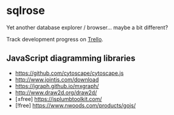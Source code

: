 # sqlrose

Yet another database explorer / browser... maybe a bit different?

Track development progress on [Trello](https://trello.com/b/41G7I2lW/sqlrose).

## JavaScript diagramming libraries

 * https://github.com/cytoscape/cytoscape.js
 * http://www.jointjs.com/download
 * https://jgraph.github.io/mxgraph/
 * http://www.draw2d.org/draw2d/
 * [±free] https://jsplumbtoolkit.com/
 * [!free] https://www.nwoods.com/products/gojs/
